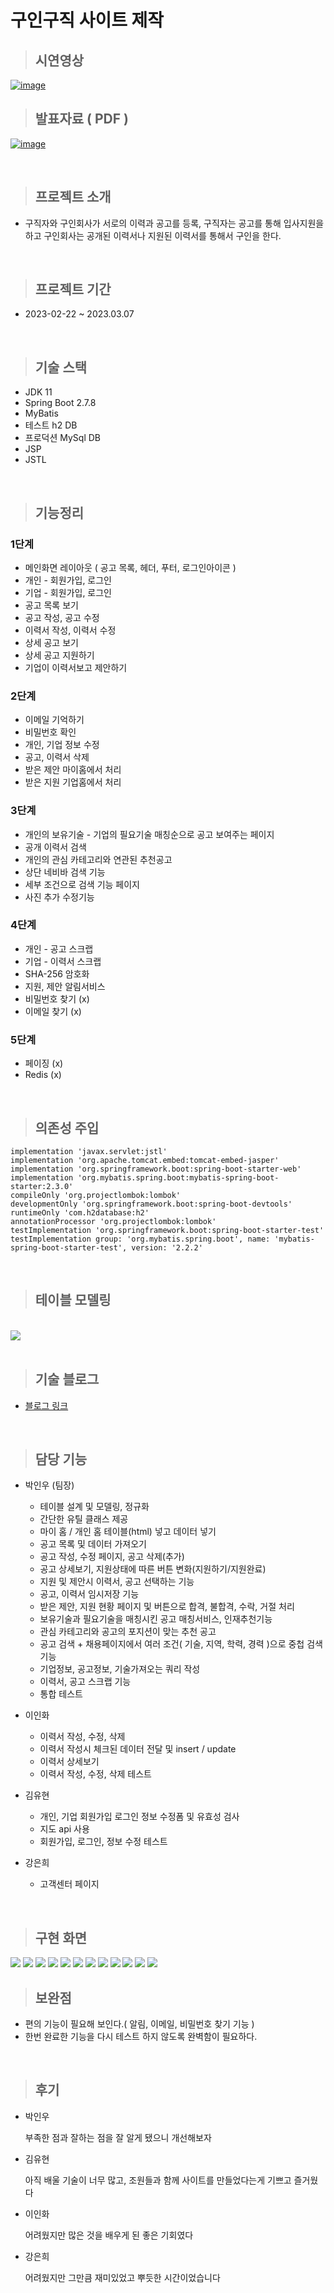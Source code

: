 # 구인구직 사이트 제작
> ## 시연영상


<a href="https://www.youtube.com/watch?v=JcPlD1fuNs0&ab_channel=%EB%A9%94%ED%83%80%EC%BD%94%EB%94%A9">![image](https://user-images.githubusercontent.com/118657689/234797375-8e1ca1f4-aac7-4365-9fd1-49b2c115aaea.png)</a>
<br>


> ## 발표자료 ( PDF )
<a href="[6조_미니프로젝트1_PPT.pdf](https://github.com/clean17/mini-project/files/11340940/6._.1_PPT.pdf)">![image](https://user-images.githubusercontent.com/118657689/234799285-04c5ef06-3bde-40fd-8068-2ae6b5630770.png)</a>




<br>

> ## 프로젝트 소개
- 구직자와 구인회사가 서로의 이력과 공고를 등록, 구직자는 공고를 통해 입사지원을 하고 구인회사는 공개된 이력서나 지원된 이력서를 통해서 구인을 한다.

<br>

> ## 프로젝트 기간
- 2023-02-22 ~ 2023.03.07

<br>

> ## 기술 스택
- JDK 11
- Spring Boot 2.7.8
- MyBatis
- 테스트 h2 DB
- 프로덕션 MySql DB
- JSP
- JSTL

<br>

> ## 기능정리
### 1단계
- 메인화면 레이아웃 ( 공고 목록, 헤더, 푸터, 로그인아이콘 )
- 개인 - 회원가입, 로그인
- 기업 - 회원가입, 로그인
- 공고 목록 보기
- 공고 작성, 공고 수정
- 이력서 작성, 이력서 수정
- 상세 공고 보기
- 상세 공고 지원하기
- 기업이 이력서보고 제안하기
### 2단계
- 이메일 기억하기
- 비밀번호 확인
- 개인, 기업 정보 수정
- 공고, 이력서 삭제
- 받은 제안 마이홈에서 처리
- 받은 지원 기업홈에서 처리
### 3단계
- 개인의 보유기술 - 기업의 필요기술 매칭순으로 공고 보여주는 페이지
- 공개 이력서 검색 
- 개인의 관심 카테고리와 연관된 추천공고
- 상단 네비바 검색 기능
- 세부 조건으로 검색 기능 페이지
- 사진 추가 수정기능
### 4단계
- 개인 - 공고 스크랩
- 기업 - 이력서 스크랩
- SHA-256 암호화
- 지원, 제안 알림서비스
- 비밀번호 찾기 (x)
- 이메일 찾기 (x)

### 5단계
- 페이징 (x)
- Redis (x)

<br>

> ## 의존성 주입


```
implementation 'javax.servlet:jstl'
implementation 'org.apache.tomcat.embed:tomcat-embed-jasper'
implementation 'org.springframework.boot:spring-boot-starter-web'
implementation 'org.mybatis.spring.boot:mybatis-spring-boot-starter:2.3.0'
compileOnly 'org.projectlombok:lombok'
developmentOnly 'org.springframework.boot:spring-boot-devtools'
runtimeOnly 'com.h2database:h2'
annotationProcessor 'org.projectlombok:lombok'
testImplementation 'org.springframework.boot:spring-boot-starter-test'
testImplementation group: 'org.mybatis.spring.boot', name: 'mybatis-spring-boot-starter-test', version: '2.2.2'
```

<br>

> ## 테이블 모델링
<br>
 <img src="src\main\resources\static\images\mini-project-table.jpg">

<br>
<br>

> ## 기술 블로그

- <a href="https://velog.io/@merci/series/%EA%B5%AC%EC%9D%B8%EA%B5%AC%EC%A7%81-%ED%94%84%EB%A1%9C%EC%A0%9D%ED%8A%B8">블로그 링크</a>

<br>

> ## 담당 기능
- 박인우 (팀장) 
    - 테이블 설계 및 모델링, 정규화
    - 간단한 유틸 클래스 제공
    - 마이 홈 / 개인 홈 테이블(html) 넣고 데이터 넣기
    - 공고 목록 및 데이터 가져오기
    - 공고 작성, 수정 페이지, 공고 삭제(추가)
    - 공고 상세보기, 지원상태에 따른 버튼 변화(지원하기/지원완료)
    - 지원 및 제안시 이력서, 공고 선택하는 기능
    - 공고, 이력서 임시저장 기능
    - 받은 제안, 지원 현황 페이지 및 버튼으로 합격, 불합격, 수락, 거절 처리
    - 보유기술과 필요기술을 매칭시킨 공고 매칭서비스, 인재추천기능
    - 관심 카테고리와 공고의 포지션이 맞는 추천 공고
    - 공고 검색 + 채용페이지에서 여러 조건( 기술, 지역, 학력, 경력 )으로 중첩 검색기능
    - 기업정보, 공고정보, 기술가져오는 쿼리 작성
    - 이력서, 공고 스크랩 기능
    - 통합 테스트

- 이인화 
    - 이력서 작성, 수정, 삭제
    - 이력서 작성시 체크된 데이터 전달 및 insert / update 
    - 이력서 상세보기
    - 이력서 작성, 수정, 삭제 테스트

- 김유현 
    - 개인, 기업 회원가입 로그인 정보 수정폼 및 유효성 검사
    - 지도 api 사용
    - 회원가입, 로그인, 정보 수정 테스트

- 강은희 
    - 고객센터 페이지


<br>

> ## 구현 화면

 <img src="src\main\resources\static\images\화면 캡처 2023-03-11 212715.jpg">
 <img src="src\main\resources\static\images\화면 캡처 2023-03-11 212739.jpg">
 <img src="src\main\resources\static\images\화면 캡처 2023-03-11 212758.jpg">
 <img src="src\main\resources\static\images\화면 캡처 2023-03-11 212812.jpg">
 <img src="src\main\resources\static\images\화면 캡처 2023-03-11 212825.jpg">

 <img src="src\main\resources\static\images\화면 캡처 2023-03-11 212844.jpg">
 <img src="src\main\resources\static\images\화면 캡처 2023-03-11 212906.jpg">
   <img src="src\main\resources\static\images\화면 캡처 2023-03-11 213422.jpg">
 <img src="src\main\resources\static\images\화면 캡처 2023-03-11 212925.jpg">
 <img src="src\main\resources\static\images\화면 캡처 2023-03-11 212947.jpg">
 <img src="src\main\resources\static\images\화면 캡처 2023-03-11 212957.jpg">
 <img src="src\main\resources\static\images\화면 캡처 2023-03-11 213007.jpg">



<br>




> ## 보완점
- 편의 기능이 필요해 보인다.( 알림, 이메일, 비밀번호 찾기 기능 )
- 한번 완료한 기능을 다시 테스트 하지 않도록 완벽함이 필요하다.

<br>

> ## 후기
- 박인우


    부족한 점과 잘하는 점을 잘 알게 됐으니 개선해보자

- 김유현


  아직 배울 기술이 너무 많고, 조원들과 함께 사이트를 만들었다는게 기쁘고 즐거웠다

- 이인화


  어려웠지만 많은 것을 배우게 된 좋은 기회였다

- 강은희


  어려웠지만 그만큼 재미있었고 뿌듯한 시간이었습니다

